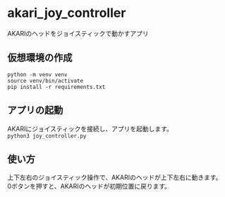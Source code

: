 # akari_joy_controller

AKARIのヘッドをジョイスティックで動かすアプリ

## 仮想環境の作成
`python -m venv venv`  
`source venv/bin/activate`  
`pip install -r requirements.txt`  

## アプリの起動
AKARIにジョイスティックを接続し、アプリを起動します。  
`python3 joy_controller.py`  

## 使い方
上下左右のジョイスティック操作で、AKARIのヘッドが上下左右に動きます。  
0ボタンを押すと、AKARIのヘッドが初期位置に戻ります。  
